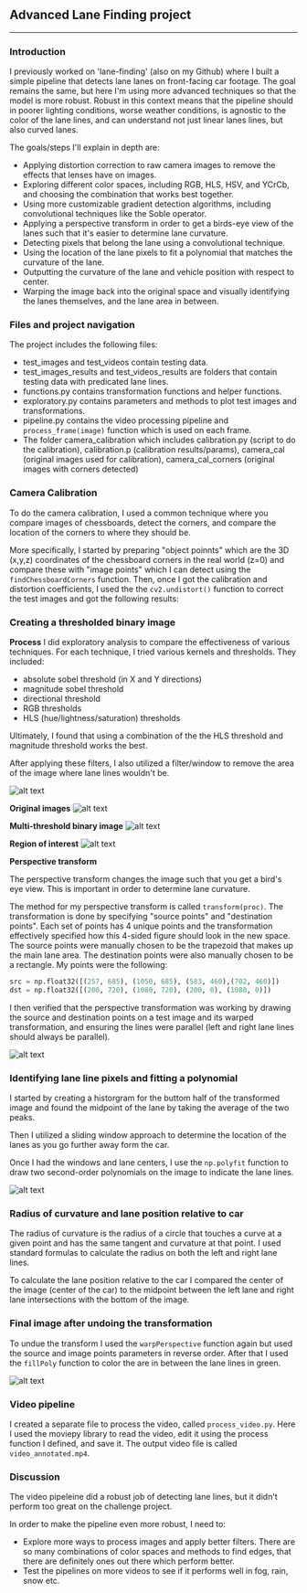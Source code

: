 ## Advanced Lane Finding project
---
### Introduction 
I previously worked on 'lane-finding' (also on my Github) where I built a simple pipeline that detects lane lanes on front-facing car footage. The goal remains the same, but here I'm using more advanced techniques so that the model is more robust. Robust in this context means that the pipeline should in poorer lighting conditions, worse weather conditions, is agnostic to the color of the lane lines, and can understand not just linear lanes lines, but also curved lanes. 

The goals/steps I'll explain in depth are: 
* Applying distortion correction to raw camera images to remove the effects that lenses have on images. 
* Exploring different color spaces, including RGB, HLS, HSV, and YCrCb, and choosing the combination that works best together.
* Using more customizable gradient detection algorithms, including convolutional techniques like the Soble operator. 
* Applying a perspective transform in order to get a birds-eye view of the lanes such that it's easier to determine lane curvature.
* Detecting pixels that belong the lane using a convolutional technique. 
* Using the location of the lane pixels to fit a polynomial that matches the curvature of the lane. 
* Outputting the curvature of the lane and vehicle position with respect to center.
* Warping the image back into the original space and visually identifying the lanes themselves, and the lane area in between. 

[//]: # (Image References)

[image1]: ./readme_assets/transformations.png "Transformations"
[image2]: ./readme_assets/original_images.png "Original images"
[image3]: ./readme_assets/combined_images.png "Combined images"
[image4]: ./readme_assets/windowed_images.png "Windowed images"
[image5]: ./readme_assets/birdsview_images.png "Birdsview images"
[image6]: ./readme_assets/lanes_images.png "Lanes images"
[image7]: ./readme_assets/final_images.png "Final images"








### Files and project navigation 
The project includes the following files:
* test_images and test_videos contain testing data.
* test_images_results and test_videos_results are folders that contain testing data with predicated lane lines.
* functions.py contains transformation functions and helper functions.
* exploratory.py contains parameters and methods to plot test images and transformations.
* pipeline.py contains the video processing pipeline and `process_frame(image)` function which is used on each frame. 
* The folder camera_calibration which includes calibration.py (script to do the calibration), calibration.p (calibration results/params), camera_cal (original images used for calibration), camera_cal_corners (original images with corners detected)


### Camera Calibration
To do the camera calibration, I used a common technique where you compare images of chessboards, detect the corners, and compare the location of the corners to where they should be. 

More specifically, I started by preparing "object poinnts" which are the 3D (x,y,z) coordinates of the chessboard corners in the real world (z=0) and compare these with "image points" which I can detect using the `findChessboardCorners` function. Then, once I got the calibration and distortion coefficients, I used the the `cv2.undistort()` function to correct the test images and got the following results: 


### Creating a thresholded binary image

**Process**
I did exploratory analysis to compare the effectiveness of various techniques. For each technique, I tried various kernels and thresholds. They included:
* absolute sobel threshold (in X and Y directions)
* magnitude sobel threshold
* directional threshold
* RGB thresholds
* HLS (hue/lightness/saturation) thresholds

Ultimately, I found that using a combination of the the HLS threshold and magnitude threshold works the best.

After applying these filters, I also utilized a filter/window to remove the area of the image where lane lines wouldn't be. 

![alt text][image1]


**Original images**
![alt text][image2]


**Multi-threshold binary image**
![alt text][image3]


**Region of interest**
![alt text][image4]


**Perspective transform**

The perspective transform changes the image such that you get a bird's eye view. This is important in order to determine lane curvature. 

The method for my perspective transform is called `transform(proc)`. The transformation is done by specifying "source points" and "destination points". Each set of points has 4 unique points and the transformation effectively specified how this 4-sided figure should look in the new space. The source points were manually chosen to be the trapezoid that makes up the main lane area. The destination points were also manually chosen to be a rectangle. My points were the following: 

```python
src = np.float32([(257, 685), (1050, 685), (583, 460),(702, 460)])
dst = np.float32([(200, 720), (1080, 720), (200, 0), (1080, 0)])
```
I then verified that the perspective transformation was working by drawing the source and destination points on a test image and its warped transformation, and ensuring the lines were parallel (left and right lane lines should always be parallel). 

![alt text][image5]


### Identifying lane line pixels and fitting a polynomial

I started by creating a historgram for the buttom half of the transformed image and found the midpoint of the lane by taking the average of the two peaks. 

Then I utilized a sliding window approach to determine the location of the lanes as you go further away form the car. 

Once I had the windows and lane centers, I use the `np.polyfit` function to draw two second-order polynomials on the image to indicate the lane lines. 

![alt text][image6]


### Radius of curvature and lane position relative to car 

The radius of curvature is the radius of a circle that touches a curve at a given point and has the same tangent and curvature at that point. I used standard formulas to calculate the radius on both the left and right lane lines. 

To calculate the lane position relative to the car I compared the center of the image (center of the car) to the midpoint between the left lane and right lane intersections with the bottom of the image. 



### Final image after undoing the transformation 

To undue the transform I used the `warpPerspective` function again but used the source and image points parameters in reverse order. After that I used the `fillPoly` function to color the are in between the lane lines in green. 


![alt text][image7]


### Video pipeline
I created a separate file to process the video, called `process_video.py`. Here I used the moviepy library to read the video, edit it using the process function I defined, and save it. 
The output video file is called `video_annotated.mp4`.


### Discussion
The video pipeleine did a robust job of detecting lane lines, but it didn't perform too great on the challenge project.

In order to make the pipeline even more robust, I need to:
* Explore more ways to process images and apply better filters. There are so many combinations of color spaces and methods to find edges, that there are definitely ones out there which perform better.
* Test the pipelines on more videos to see if it performs well in fog, rain, snow etc.

